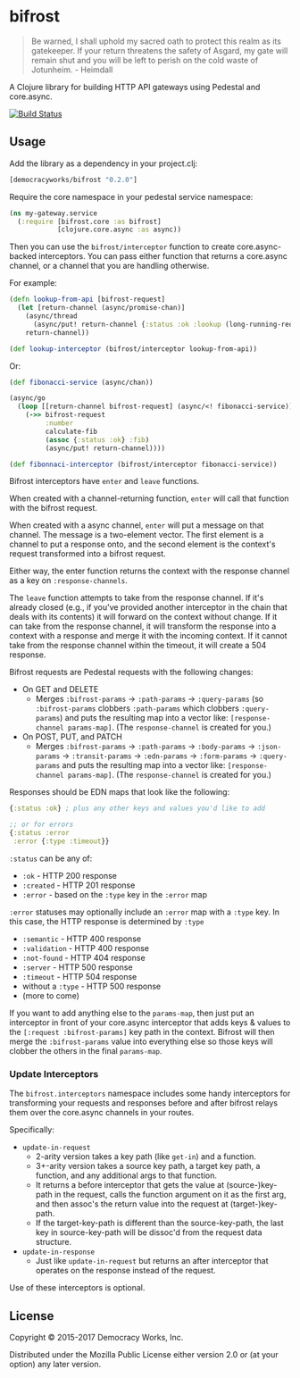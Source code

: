 # bifrost

> Be warned, I shall uphold my sacred oath to protect this realm as its
> gatekeeper. If your return threatens the safety of Asgard, my gate will
> remain shut and you will be left to perish on the cold waste of Jotunheim.
>   \- Heimdall

A Clojure library for building HTTP API gateways using Pedestal and core.async.

[![Build Status](https://travis-ci.org/democracyworks/bifrost.svg?branch=master)](https://travis-ci.org/democracyworks/bifrost)

## Usage

Add the library as a dependency in your project.clj:

```clojure
[democracyworks/bifrost "0.2.0"]
```

Require the core namespace in your pedestal service namespace:

```clojure
(ns my-gateway.service
  (:require [bifrost.core :as bifrost]
            [clojure.core.async :as async))
```

Then you can use the `bifrost/interceptor` function to create
core.async-backed interceptors. You can pass either function that
returns a core.async channel, or a channel that you are handling
otherwise.

For example:

```clojure
(defn lookup-from-api [bifrost-request]
  (let [return-channel (async/promise-chan)]
    (async/thread
      (async/put! return-channel {:status :ok :lookup (long-running-request)))
    return-channel))

(def lookup-interceptor (bifrost/interceptor lookup-from-api))
```

Or:

```clojure
(def fibonacci-service (async/chan))

(async/go
  (loop [[return-channel bifrost-request] (async/<! fibonacci-service)]
    (->> bifrost-request
         :number
         calculate-fib
         (assoc {:status :ok} :fib)
         (async/put! return-channel))))

(def fibonnaci-interceptor (bifrost/interceptor fibonacci-service))
```

Bifrost interceptors have `enter` and `leave` functions.

When created with a channel-returning function, `enter` will call that
function with the bifrost request.

When created with a async channel, `enter` will put a message on that
channel. The message is a two-element vector. The first element is a
channel to put a response onto, and the second element is the
context's request transformed into a bifrost request.

Either way, the enter function returns the context with the response
channel as a key on `:response-channels`.

The `leave` function attempts to take from the response channel. If
it's already closed (e.g., if you've provided another interceptor in
the chain that deals with its contents) it will forward on the context
without change. If it can take from the response channel, it will
transform the response into a context with a response and merge it
with the incoming context. If it cannot take from the response channel
within the timeout, it will create a 504 response.

Bifrost requests are Pedestal requests with the following changes:

* On GET and DELETE
  * Merges `:bifrost-params` -> `:path-params` -> `:query-params` (so
    `:bifrost-params` clobbers `:path-params` which clobbers
    `:query-params`) and puts the resulting map into a vector like:
    `[response-channel params-map]`. (The `response-channel` is
    created for you.)
* On POST, PUT, and PATCH
  * Merges `:bifrost-params` -> `:path-params` -> `:body-params` ->
    `:json-params` -> `:transit-params` -> `:edn-params` ->
    `:form-params` -> `:query-params` and puts the resulting map into
    a vector like: `[response-channel params-map]`. (The
    `response-channel` is created for you.)

Responses should be EDN maps that look like the following:

```clojure
{:status :ok} ; plus any other keys and values you'd like to add

;; or for errors
{:status :error
 :error {:type :timeout}}
```

`:status` can be any of:

* `:ok` - HTTP 200 response
* `:created` - HTTP 201 response
* `:error` - based on the `:type` key in the `:error` map

`:error` statuses may optionally include an `:error` map with a `:type` key.
In this case, the HTTP response is determined by `:type`

* `:semantic` - HTTP 400 response
* `:validation` - HTTP 400 response
* `:not-found` - HTTP 404 response
* `:server` - HTTP 500 response
* `:timeout` - HTTP 504 response
* without a `:type` - HTTP 500 response
* (more to come)

If you want to add anything else to the `params-map`, then just put an
interceptor in front of your core.async interceptor that adds keys & values to
the `[:request :bifrost-params]` key path in the context.
Bifrost will then merge the `:bifrost-params` value into everything
else so those keys will clobber the others in the final `params-map`.

### Update Interceptors

The `bifrost.interceptors` namespace includes some handy interceptors for
transforming your requests and responses before and after bifrost relays
them over the core.async channels in your routes.

Specifically:

* `update-in-request`
    * 2-arity version takes a key path (like `get-in`) and a function.
    * 3+-arity version takes a source key path, a target key path, a function,
    and any additional args to that function.
    * It returns a before interceptor that gets the value at (source-)key-path
    in the request, calls the function argument on it as the first arg, and then
    assoc's the return value into the request at (target-)key-path.
    * If the target-key-path is different than the source-key-path, the last key
    in source-key-path will be dissoc'd from the request data structure.
* `update-in-response`
    * Just like `update-in-request` but returns an after interceptor that
    operates on the response instead of the request.

Use of these interceptors is optional.

## License

Copyright © 2015-2017 Democracy Works, Inc.

Distributed under the Mozilla Public License either version 2.0 or (at
your option) any later version.
